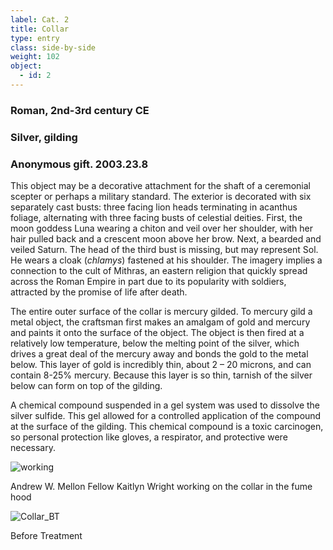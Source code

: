```yaml
---
label: Cat. 2
title: Collar
type: entry
class: side-by-side
weight: 102
object:
  - id: 2
---
```

### Roman, 2nd-3rd century CE 
### Silver, gilding 
### Anonymous gift. 2003.23.8  

This object may be a decorative attachment for the shaft of a ceremonial scepter or perhaps a military standard. The exterior is decorated with six separately cast busts: three facing lion heads terminating in acanthus foliage, alternating with three facing busts of celestial deities. First, the moon goddess Luna wearing a chiton and veil over her shoulder, with her hair pulled back and a crescent moon above her brow. Next, a bearded and veiled Saturn. The head of the third bust is missing, but may represent Sol. He wears a cloak (*chlamys*) fastened at his shoulder. The imagery implies a connection to the cult of Mithras, an eastern religion that quickly spread across the Roman Empire in part due to its popularity with soldiers, attracted by the promise of life after death. 

The entire outer surface of the collar is mercury gilded. To mercury gild a metal object, the craftsman first makes an amalgam of gold and mercury and paints it onto the surface of the object. The object is then fired at a relatively low temperature, below the melting point of the silver, which drives a great deal of the mercury away and bonds the gold to the metal below. This layer of gold is incredibly thin, about 2 – 20 microns, and can contain 8-25% mercury. Because this layer is so thin, tarnish of the silver below can form on top of the gilding.  

A chemical compound suspended in a gel system was used to dissolve the silver sulfide. This gel allowed for a controlled application of the compound at the surface of the gilding. This chemical compound is a toxic carcinogen, so personal protection like gloves, a respirator, and protective were necessary.  

![working](https://user-images.githubusercontent.com/110210814/182444601-85f12036-2cc3-47ef-a839-9109879ca1c5.jpg)

Andrew W. Mellon Fellow Kaitlyn Wright working on the collar in the fume hood 

![Collar_BT](https://user-images.githubusercontent.com/110210814/182444786-60df42a0-b34b-46f2-a271-4fcf5a692ee1.jpg)

Before Treatment  
